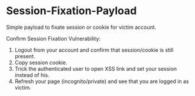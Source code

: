 # Session-Fixation-Payload
Simple payload to fixate session or cookie for victim account.

Confirm Session Fixation Vulnerability:
1) Logout from your account and confirm that session/cookie is still present.
2) Copy session cookie.
3) Trick the authenticated user to open XSS link and set your session instead of his.
4) Refresh your page (incognito/private) and see that you are logged in as victim.
